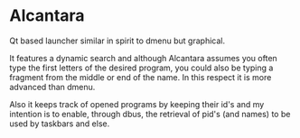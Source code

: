 Alcantara
=========

Qt based launcher similar in spirit to dmenu but graphical.

It features a dynamic search and although Alcantara assumes you often type the first letters of the desired program, 
you could also be typing a fragment from the middle or end of the name. In this respect it is more advanced than dmenu.

Also it keeps track of opened programs by keeping their id's and my intention is to enable, through dbus, the retrieval of
pid's (and names) to be used by taskbars and else.

